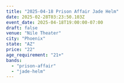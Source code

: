 ```yaml
---
title: "2025-04-18 Prison Affair Jade Helm"
date: 2025-02-28T03:23:50.103Z
event_date: 2025-04-18T19:00:00-07:00
draft: false
venue: "Nile Theater"
city: "Phoenix"
state: "AZ"
price: "22"
age_requirement: "21+"
bands:
  - "prison-affair"
  - "jade-helm"
---
```

